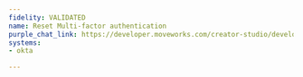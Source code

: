 ```yaml
---
fidelity: VALIDATED
name: Reset Multi-factor authentication
purple_chat_link: https://developer.moveworks.com/creator-studio/developer-tools/purple-chat/?conversation=%7B%22startTimestamp%22%3A%2211%3A43%2BAM%22%2C%22messages%22%3A%5B%7B%22parts%22%3A%5B%7B%22richText%22%3A%22%3Cp%3EI+want+to+reset+my+MFA%3C%2Fp%3E%22%7D%5D%2C%22role%22%3A%22user%22%7D%2C%7B%22parts%22%3A%5B%7B%22richText%22%3A%22%3Cp%3ETo+reset+your+%3Cb%3Emulti-factor+authentication+%28MFA%29%3C%2Fb%3E%2C+please+select+one+of+the+following+options%3A%3C%2Fp%3E%5Cn%3Col%3E%5Cn++%3Cli%3E%3Cb%3EOkta+Verify+-+iPhone%3C%2Fb%3E%3C%2Fli%3E%5Cn++%3Cli%3E%3Cb%3EOkta+Verify+-+iPad%3C%2Fb%3E%3C%2Fli%3E%5Cn++%3Cli%3E%3Cb%3EGoogle+Authenticator%3C%2Fb%3E%3C%2Fli%3E%5Cn%3C%2Fol%3E%22%7D%5D%2C%22role%22%3A%22assistant%22%7D%2C%7B%22parts%22%3A%5B%7B%22richText%22%3A%221%22%7D%5D%2C%22role%22%3A%22user%22%7D%2C%7B%22parts%22%3A%5B%7B%22richText%22%3A%22Confirm+the+reset+of+your+%3Cb%3Emulti-factor+authentication+%28MFA%29%3C%2Fb%3E+for+%3Cb%3EOkta+Verify+-+iPhone%3C%2Fb%3E.%22%7D%2C%7B%22buttons%22%3A%5B%7B%22buttonText%22%3A%22Yes%22%2C%22style%22%3A%22filled%22%7D%2C%7B%22buttonText%22%3A%22No%22%2C%22style%22%3A%22outlined%22%7D%5D%7D%2C%7B%22citations%22%3A%5B%7B%22citationTitle%22%3A%22Okta+Verify+-+iPhone%22%2C%22connectorName%22%3A%22okta%22%7D%5D%7D%5D%2C%22role%22%3A%22assistant%22%7D%2C%7B%22parts%22%3A%5B%7B%22richText%22%3A%22Yes%22%7D%5D%2C%22role%22%3A%22user%22%7D%2C%7B%22parts%22%3A%5B%7B%22richText%22%3A%22%3Cp%3EYour+%3Cstrong%3EMulti-Factor+Authentication%3C%2Fstrong%3E+%28MFA%29+has+been+successfully+reset%21+The+related+ticket+INC1231993+has+also+been+resolved.%26nbsp%3B%3Cbr%3E%5Cn%3C%2Fp%3E%5Cn%3Cp%3EHere+are+the+next+steps+for+setting+up+your+new+MFA%3A%3C%2Fp%3E%5Cn%3Cp%3E1.+Please+find+detailed+setup+instructions+%3Cem%3Ehere%3C%2Fem%3E.%26nbsp%3B%3C%2Fp%3E%5Cn%3Cp%3E2.+Click+this+link+to+set+up+your+new+%3Cstrong%3EMulti-Factor%3C%2Fstrong%3E+%3Cstrong%3EAuthentication+%3C%2Fstrong%3E%28MFA%29%3A+%3Cem%3ESet+up+MFA%3Cbr%3E%5Cn%3C%2Fem%3E%3C%2Fp%3E%5Cn%3Cp%3EIf+you+have+any+further+questions+or+need+assistance%2C+feel+free+to+ask%21%3C%2Fp%3E%22%7D%2C%7B%22citations%22%3A%5B%7B%22citationTitle%22%3A%22INC1231993%22%2C%22connectorName%22%3A%22servicenow%22%7D%2C%7B%22citationTitle%22%3A%22Setup+Instructions%22%2C%22connectorName%22%3A%22servicenow%22%7D%5D%7D%5D%2C%22role%22%3A%22assistant%22%7D%5D%2C%22assistantConfig%22%3A%7B%22userName%22%3A%22Moveworks+Copilot%22%2C%22initials%22%3A%22U%22%2C%22color%22%3A%22%23ebeefc%22%2C%22foregroundColor%22%3A%22%233556e3%22%2C%22providedIcon%22%3A%22silhoutte%22%7D%7D
systems:
- okta

---
```

